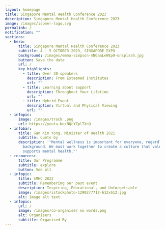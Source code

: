 ```yaml
---
layout: homepage
title: Singapore Mental Health Conference 2023
description: Singapore Mental Health Conference 2023
image: /images/isomer-logo.svg
permalink: /
notification: ""
sections:
  - hero:
      title: Singapore Mental Health Conference 2023
      subtitle: 4 - 5 OCTOBER 2023, SINGAPORE EXPO
      background: /images/emma-simpson-mNGaaLeWEp0-unsplash.jpg
      button: Save the date
      url: /
      key_highlights:
        - title: Over 30 speakers
          description: From Esteemed Institutes
          url: ""
        - title: Learning about support
          description: Throughout Your Lifetime
          url: ""
        - title: Hybrid Event
          description: Virtual and Physical Viewing
          url: ""
  - infopic:
      image: /images/track .png
      url: https://youtu.be/NQcYZplTXnQ
  - infobar:
      title: Gan Kim Yong, Minister of Health 2021
      subtitle: quote by
      description: '"Mental wellness is important for everyone, regardless of age or
        background. We must work together to create a culture that values and
        supports mental health."'
  - resources:
      title: Our Programme
      subtitle: explore
      button: See all
  - infopic:
      title: SMHC 2022
      subtitle: Remembering our past event
      description: Inspiring, Educational, and Unforgettable
      image: /images/istockphoto-1290277712-612x612.jpg
      alt: Image alt text
  - infopic:
      url: /
      image: /images/co-organiser no words.png
      alt: Organisers
      subtitle: Organised By
---
```


